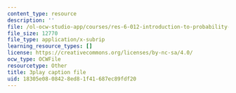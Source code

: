 ```yaml
---
content_type: resource
description: ''
file: /ol-ocw-studio-app/courses/res-6-012-introduction-to-probability-spring-2018/18305e0808428ed81f41687ec89fdf20_8yaRt24qA1M.srt
file_size: 12770
file_type: application/x-subrip
learning_resource_types: []
license: https://creativecommons.org/licenses/by-nc-sa/4.0/
ocw_type: OCWFile
resourcetype: Other
title: 3play caption file
uid: 18305e08-0842-8ed8-1f41-687ec89fdf20
---
```

